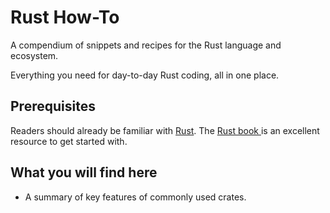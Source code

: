 # Rust How-To

A compendium of snippets and recipes for the Rust language and ecosystem.

Everything you need for day-to-day Rust coding, all in one place.

## Prerequisites

Readers should already be familiar with [Rust]( https://www.rust-lang.org/ ). The [Rust book ](https://doc.rust-lang.org/book/) is an excellent resource to get started with.

## What you will find here

- A summary of key features of commonly used crates.
